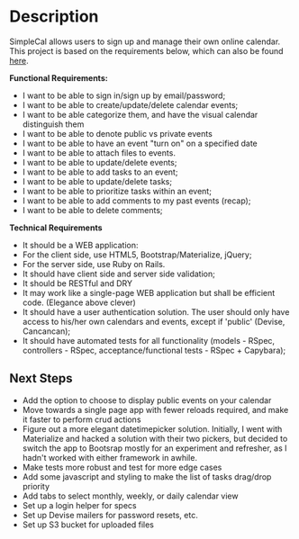# Description
SimpleCal allows users to sign up and manage their own online calendar. This project is based on the requirements below, which can also be found [here](https://github.com/AmericanAlpineClub/FullStack).

**Functional Requirements:**
- I want to be able to sign in/sign up by email/password;
- I want to be able to create/update/delete calendar events;
- I want to be able categorize them, and have the visual calendar distinguish them
- I want to be able to denote public vs private events
- I want to be able to have an event "turn on" on a specified date
- I want to be able to attach files to events.
- I want to be able to update/delete events;
- I want to be able to add tasks to an event;
- I want to be able to update/delete tasks;
- I want to be able to prioritize tasks within an event;
- I want to be able to add comments to my past events (recap);
- I want to be able to delete comments;

**Technical Requirements**
- It should be a WEB application:
- For the client side, use HTML5, Bootstrap/Materialize, jQuery;
- For the server side, use Ruby on Rails.
- It should have client side and server side validation;
- It should be RESTful and DRY
- It may work like a single-page WEB application but shall be efficient code. (Elegance above clever)
- It should have a user authentication solution. The user should only have access to his/her own calendars and events, except if 'public' (Devise, Cancancan);
- It should have automated tests for all functionality (models - RSpec, controllers - RSpec, acceptance/functional tests - RSpec + Capybara);

## Next Steps

* Add the option to choose to display public events on your calendar
* Move towards a single page app with fewer reloads required, and make it faster to perform crud actions
* Figure out a more elegant datetimepicker solution. Initially, I went with Materialize and hacked a solution with their two pickers, but decided to switch the app to Bootsrap mostly for an experiment and refresher, as I hadn't worked with either framework in awhile.
* Make tests more robust and test for more edge cases
* Add some javascript and styling to make the list of tasks drag/drop priority
* Add tabs to select monthly, weekly, or daily calendar view
* Set up a login helper for specs
* Set up Devise mailers for password resets, etc.
* Set up S3 bucket for uploaded files